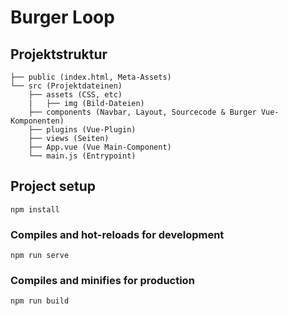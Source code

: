 # Burger Loop

## Projektstruktur

```
├── public (index.html, Meta-Assets)
└── src (Projektdateinen)
    ├── assets (CSS, etc)
    |   ├── img (Bild-Dateien)
    ├── components (Navbar, Layout, Sourcecode & Burger Vue-Komponenten)
    ├── plugins (Vue-Plugin)
    ├── views (Seiten)
    ├── App.vue (Vue Main-Component)
    └── main.js (Entrypoint)
```

## Project setup
```
npm install
```

### Compiles and hot-reloads for development
```
npm run serve
```

### Compiles and minifies for production
```
npm run build
```
